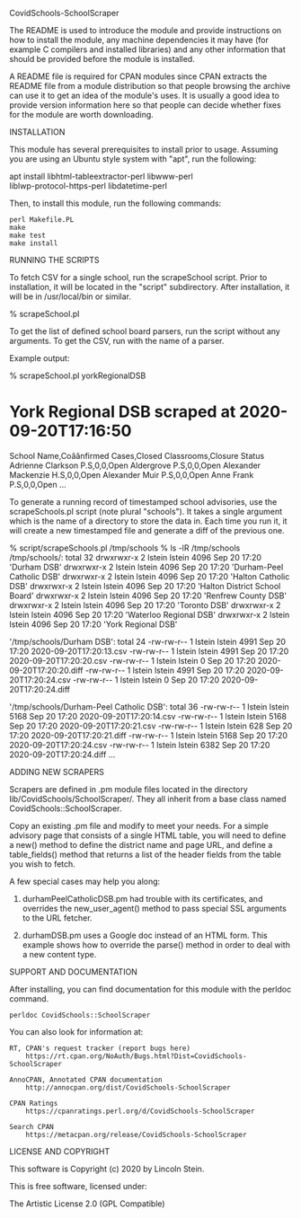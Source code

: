 CovidSchools-SchoolScraper

The README is used to introduce the module and provide instructions on
how to install the module, any machine dependencies it may have (for
example C compilers and installed libraries) and any other information
that should be provided before the module is installed.

A README file is required for CPAN modules since CPAN extracts the README
file from a module distribution so that people browsing the archive
can use it to get an idea of the module's uses. It is usually a good idea
to provide version information here so that people can decide whether
fixes for the module are worth downloading.

INSTALLATION

This module has several prerequisites to install prior to usage. Assuming
you are using an Ubuntu style system with "apt", run the following:

  apt install libhtml-tableextractor-perl libwww-perl \
              liblwp-protocol-https-perl libdatetime-perl

Then, to install this module, run the following commands:

	perl Makefile.PL
	make
	make test
	make install

RUNNING THE SCRIPTS

To fetch CSV for a single school, run the scrapeSchool script. Prior
to installation, it will be located in the "script"
subdirectory. After installation, it will be in /usr/local/bin or
similar.

  % scrapeSchool.pl <school board parser>

To get the list of defined school board parsers, run the script
without any arguments. To get the CSV, run with the name of a parser.

Example output:

  % scrapeSchool.pl yorkRegionalDSB
  # York Regional DSB scraped at 2020-09-20T17:16:50
  School Name,Coâânfirmed Cases,Closed Classrooms,Closure Status
  Adrienne Clarkson P.S,0,0,Open
  Aldergrove P.S,0,0,Open
  Alexander Mackenzie H.S,0,0,Open
  Alexander Muir P.S,0,0,Open
  Anne Frank P.S,0,0,Open
  ...

To generate a running record of timestamped school advisories, use the
scrapeSchools.pl script (note plural "schools"). It takes a single
argument which is the name of a directory to store the data in. Each
time you run it, it will create a new timestamped file and generate a
diff of the previous one.

   % script/scrapeSchools.pl /tmp/schools
   % ls -lR /tmp/schools
   /tmp/schools/:
   total 32
   drwxrwxr-x 2 lstein lstein 4096 Sep 20 17:20 'Durham DSB'
   drwxrwxr-x 2 lstein lstein 4096 Sep 20 17:20 'Durham-Peel Catholic DSB'
   drwxrwxr-x 2 lstein lstein 4096 Sep 20 17:20 'Halton Catholic DSB'
   drwxrwxr-x 2 lstein lstein 4096 Sep 20 17:20 'Halton District School Board'
   drwxrwxr-x 2 lstein lstein 4096 Sep 20 17:20 'Renfrew County DSB'
   drwxrwxr-x 2 lstein lstein 4096 Sep 20 17:20 'Toronto DSB'
   drwxrwxr-x 2 lstein lstein 4096 Sep 20 17:20 'Waterloo Regional DSB'
   drwxrwxr-x 2 lstein lstein 4096 Sep 20 17:20 'York Regional DSB'

   '/tmp/schools/Durham DSB':
   total 24
   -rw-rw-r-- 1 lstein lstein 4991 Sep 20 17:20 2020-09-20T17:20:13.csv
   -rw-rw-r-- 1 lstein lstein 4991 Sep 20 17:20 2020-09-20T17:20:20.csv
   -rw-rw-r-- 1 lstein lstein    0 Sep 20 17:20 2020-09-20T17:20:20.diff
   -rw-rw-r-- 1 lstein lstein 4991 Sep 20 17:20 2020-09-20T17:20:24.csv
   -rw-rw-r-- 1 lstein lstein    0 Sep 20 17:20 2020-09-20T17:20:24.diff

   '/tmp/schools/Durham-Peel Catholic DSB':
   total 36
   -rw-rw-r-- 1 lstein lstein 5168 Sep 20 17:20 2020-09-20T17:20:14.csv
   -rw-rw-r-- 1 lstein lstein 5168 Sep 20 17:20 2020-09-20T17:20:21.csv
   -rw-rw-r-- 1 lstein lstein  628 Sep 20 17:20 2020-09-20T17:20:21.diff
   -rw-rw-r-- 1 lstein lstein 5168 Sep 20 17:20 2020-09-20T17:20:24.csv
   -rw-rw-r-- 1 lstein lstein 6382 Sep 20 17:20 2020-09-20T17:20:24.diff
   ...

ADDING NEW SCRAPERS

Scrapers are defined in .pm module files located in the directory
lib/CovidSchools/SchoolScraper/. They all inherit from a base class
named CovidSchools::SchoolScraper.

Copy an existing .pm file and modify to meet your needs. For a simple
advisory page that consists of a single HTML table, you will need to
define a new() method to define the district name and page URL, and
define a table_fields() method that returns a list of the header fields
from the table you wish to fetch.

A few special cases may help you along:

1. durhamPeelCatholicDSB.pm had trouble with its certificates, and overrides
   the new_user_agent() method to pass special SSL arguments to the URL fetcher.

2. durhamDSB.pm uses a Google doc instead of an HTML form. This example shows how
   to override the parse() method in order to deal with a new content type.

SUPPORT AND DOCUMENTATION

After installing, you can find documentation for this module with the
perldoc command.

    perldoc CovidSchools::SchoolScraper

You can also look for information at:

    RT, CPAN's request tracker (report bugs here)
        https://rt.cpan.org/NoAuth/Bugs.html?Dist=CovidSchools-SchoolScraper

    AnnoCPAN, Annotated CPAN documentation
        http://annocpan.org/dist/CovidSchools-SchoolScraper

    CPAN Ratings
        https://cpanratings.perl.org/d/CovidSchools-SchoolScraper

    Search CPAN
        https://metacpan.org/release/CovidSchools-SchoolScraper


LICENSE AND COPYRIGHT

This software is Copyright (c) 2020 by Lincoln Stein.

This is free software, licensed under:

  The Artistic License 2.0 (GPL Compatible)

